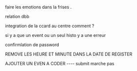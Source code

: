 faire les emotions dans la frises .

relation dbb

integration de la ccard au centre comment ?

si y a que un event ou un seul histo y a une erreur

confirmlation de password




REMOVE LES HEURE ET MINUTE DANS LA DATE DE REGISTER

AJOUTER UN EVEN A CODER  ---- submit marche pas 